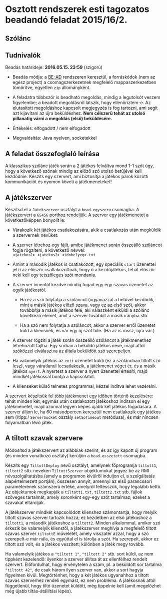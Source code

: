 Osztott rendszerek esti tagozatos beadandó feladat 2015/16/2.
=============================================================
Szólánc
-------
Tudnivalók
----------
Beadás határideje: __2016.05.15. 23:59__ (szigorú)

- Beadás módja: a [BE-AD](https://bead.inf.elte.hu) rendszeren keresztül, a forráskódok (nem az egész project) a csomagszerkezetnek megfelelő mappaszerkezetben tömörítve, egyetlen ```zip``` állományként.

- A feladatra többször is beadható megoldás, mindig a legutolsót veszem figyelembe; a beadott megoldásról látszik, hogy ellenőriztem-e. Az elutasított megoldáshoz kapcsolt megjegyzés is fog tartozni, ami segít azt kijavítani az újra beküldéshez. __Nem célszerű tehát az utolsó pillanatig várni a megoldás (első) beküldésére.__

- Értékelés: elfogadott / nem elfogadott

- Megvalósítás: Java nyelven, socketekkel

A feladat összefoglaló leírása
------------------------------
A klasszikus szólánc játék során a 2 játékos felváltva mond 1-1 szót úgy, hogy a következő szónak mindig az előző szó utolsó betűjével kell kezdődnie. Készíts egy szervert, ami biztosítja a játékos párok közötti kommunikációt és nyomon követi a játékmeneteket!

A játékszerver
--------------
Készítsd el a ```Jatekszerver``` osztályt a ```bead.egyszeru``` csomagba. A játékszervert a ```65456``` porthoz rendeljük. A szerver egy játékmenetet a következőképpen bonyolít le:

- Várakozik két játékos csatlakozására, akik a csatlakozás után megküldik a szervernek nevüket.

- A szerver létrehoz egy fájlt, amibe játékmenet során összeálló szóláncot fogja rögzíteni, a következő névvel: ```<jatekos1>_<jatekos2>_<idobelyeg>.txt```

- Amint a második játékos is csatlakozott, egy speciális ```start``` üzenettel jelzi az először csatlakozottnak, hogy ő a kezdőjátékos, tehát először neki kell egy tetszőleges szót mondania.

- A szerver innentől kezdve mindig fogad egy egy szavas üzenetet az egyik játékostól.

    - Ha ez a szó folytatja a szóláncot (ugyanazzal a betűvel kezdődik, mint a másik játékos előző szava, vagy ez az első szó), akkor továbbítja a másik játékos felé, aki válaszként elküldi a szólánc következő elemét, amit a szerver továbbít a másik irányba stb.
    
    - Ha a szó nem folytatja a szóláncot, akkor a szerver erről üzenetet küld a kliensnek, és vár egy új szót tőle. (Ha az is rossz, újra vár.)

- A szerver rögzíti a játék során összeálló szóláncot a játékmenethez létrehozott fájlba. Egy sorban a beküldő játékos neve, majd attól szóközzel elválasztva az általa beküldött szó szerepeljen.

- Ha valamelyik játékos az ```exit``` üzenetet küldi (ez a szóláncban tiltott szó lesz), vagy váratlanul lecsatlakozik, a játékmenet véget ér, és a másik játékos ```nyert```. A nyertest a szerver a nyert üzenettel értesíti, majd mindkét játékossal bontja a kapcsolatot.

- A klienseket külső telnetes programmal, kézzel indítva lehet vezérelni.

A szervert készítsük fel több játékmenet egy időben történő kezelésére: tehát minden két, egymás után csatlakozott játékoshoz indítson el egy játékmenetet, majd azonnal legyen képes újabb két játékos fogadására. A szerver álljon le, ha 60 másodpercen keresztül nem csatlakozik egy játékos sem (/tipp:/ ```ServerSocket``` osztály ```setSoTimeout``` metódusa), és már nincsen folyamatban lévő játék.

A tiltott szavak szervere
--------------------------
Módosítsd a játékszervert az alábbiak szerint, és az így kapott új program (és minden vonatkozó osztály) kerüljön a ```bead.osszetett``` csomagba.

Készíts egy ```TiltottDeploy``` nevű osztályt, amelynek főprogramja ```tiltott1```, ```tiltott2``` stb. neveken ```TiltottSzerver``` objektumokat jegyez be az RMI névszolgáltatásba (amely a programon kívülről induljon el, a szolgáltatás alapértelmezett portján), összesen annyit, amennyi az első parancssori paraméterének számszerű értéke, amelyről feltesszük, hogy legalább kettő. Az objektumok megkapják a ```tiltott1.txt```, ```tiltott2.txt``` stb. fájlok szöveges tartalmát, amely soronként egy-egy szót tartalmaz; ezeket a szavakat eltárolják.

A játékszerver mindkét kapcsolódott klienshez számontartja, hogy melyik tiltott szavas szerver tartozik hozzá; ez kezdetben az első játékoshoz a ```tiltott1```, a második játékoshoz a ```tiltott2```. Minden alkalommal, amikor szó érkezik be valamelyik klienstől, a játékszerver meghívja a megfelelő tiltott szavas szerver ```tiltottE``` műveletét, amely visszatér azzal, hogy a szó szerepelt-e már nála, és egyúttal el is tárolja a szót. Ha szerepelt, akkor ez tiltott szó volt, és a játékos veszített; különben a játék megy tovább.

Ha valamelyik játékos a ```"tiltott 1"```, ```"tiltott 2"``` stb. sort küldi, az nem tippként kezelendő: ilyenkor a szerver állítsa át az ellenfélhez rendelt szervert. Előfordulhat, hogy érvénytelen a szám, pl. a beküldött sor tartalma ```"tiltott 42"```, de csak három ilyen szerver van, akkor a sort hagyja figyelmen kívül. Megtörténhet, hogy a két játékos ugyanahhoz a tiltott szavas szerverhez rendeli egymást, ez nem probléma. A játékosnak attól függetlenül, hogy tiltó üzenetet küldött, még tippelnie kell (amit megelőzhet még újabb tiltás-átállítási lépés).

